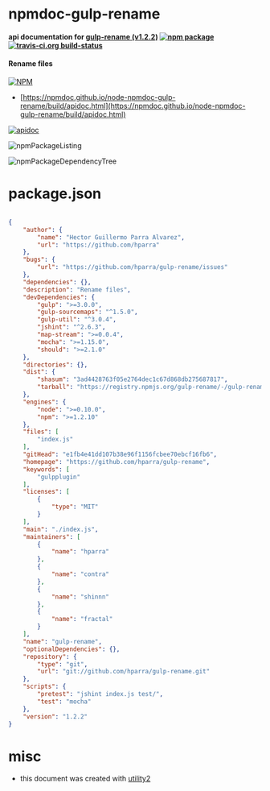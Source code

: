 # npmdoc-gulp-rename

#### api documentation for  [gulp-rename (v1.2.2)](https://github.com/hparra/gulp-rename)  [![npm package](https://img.shields.io/npm/v/npmdoc-gulp-rename.svg?style=flat-square)](https://www.npmjs.org/package/npmdoc-gulp-rename) [![travis-ci.org build-status](https://api.travis-ci.org/npmdoc/node-npmdoc-gulp-rename.svg)](https://travis-ci.org/npmdoc/node-npmdoc-gulp-rename)

#### Rename files

[![NPM](https://nodei.co/npm/gulp-rename.png?downloads=true&downloadRank=true&stars=true)](https://www.npmjs.com/package/gulp-rename)

- [https://npmdoc.github.io/node-npmdoc-gulp-rename/build/apidoc.html](https://npmdoc.github.io/node-npmdoc-gulp-rename/build/apidoc.html)

[![apidoc](https://npmdoc.github.io/node-npmdoc-gulp-rename/build/screenCapture.buildCi.browser.%252Ftmp%252Fbuild%252Fapidoc.html.png)](https://npmdoc.github.io/node-npmdoc-gulp-rename/build/apidoc.html)

![npmPackageListing](https://npmdoc.github.io/node-npmdoc-gulp-rename/build/screenCapture.npmPackageListing.svg)

![npmPackageDependencyTree](https://npmdoc.github.io/node-npmdoc-gulp-rename/build/screenCapture.npmPackageDependencyTree.svg)



# package.json

```json

{
    "author": {
        "name": "Hector Guillermo Parra Alvarez",
        "url": "https://github.com/hparra"
    },
    "bugs": {
        "url": "https://github.com/hparra/gulp-rename/issues"
    },
    "dependencies": {},
    "description": "Rename files",
    "devDependencies": {
        "gulp": ">=3.0.0",
        "gulp-sourcemaps": "^1.5.0",
        "gulp-util": "^3.0.4",
        "jshint": "^2.6.3",
        "map-stream": ">=0.0.4",
        "mocha": ">=1.15.0",
        "should": ">=2.1.0"
    },
    "directories": {},
    "dist": {
        "shasum": "3ad4428763f05e2764dec1c67d868db275687817",
        "tarball": "https://registry.npmjs.org/gulp-rename/-/gulp-rename-1.2.2.tgz"
    },
    "engines": {
        "node": ">=0.10.0",
        "npm": ">=1.2.10"
    },
    "files": [
        "index.js"
    ],
    "gitHead": "e1fb4e41dd107b38e96f1156fcbee70ebcf16fb6",
    "homepage": "https://github.com/hparra/gulp-rename",
    "keywords": [
        "gulpplugin"
    ],
    "licenses": [
        {
            "type": "MIT"
        }
    ],
    "main": "./index.js",
    "maintainers": [
        {
            "name": "hparra"
        },
        {
            "name": "contra"
        },
        {
            "name": "shinnn"
        },
        {
            "name": "fractal"
        }
    ],
    "name": "gulp-rename",
    "optionalDependencies": {},
    "repository": {
        "type": "git",
        "url": "git://github.com/hparra/gulp-rename.git"
    },
    "scripts": {
        "pretest": "jshint index.js test/",
        "test": "mocha"
    },
    "version": "1.2.2"
}
```



# misc
- this document was created with [utility2](https://github.com/kaizhu256/node-utility2)

